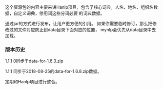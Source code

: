 这个资源包的内容主要来讲Hanlp项目，包含了核心词典，人名、地名、组织名数据，自定义词典，停用词这些分词必要
的词典数据。

通过jar的方式进行发布，让用户更方便的引用。
如果你需要临时修订，那么把修改过的文件对应防止到data目录下面对应的位置，
mynlp会优先从data目录中去加载。


### 版本历史
1.1.1 0同步于data-for-1.6.3.zip

1.1.1 同步于2018-08-25的data-for-1.6.8.zip数据。

定期和Hanlp项目进行整合。